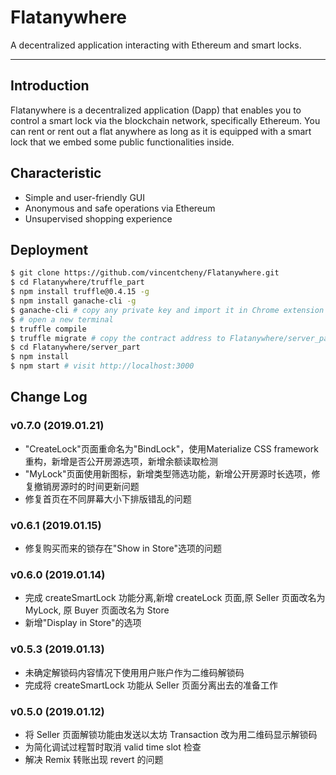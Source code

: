 # Flatanywhere

A decentralized application interacting with Ethereum and smart locks.

---

## Introduction

Flatanywhere is a decentralized application (Dapp) that enables you to control a smart lock via the blockchain network, specifically Ethereum. You can rent or rent out a flat anywhere as long as it is equipped with a smart lock that we embed some public functionalities inside.

## Characteristic

- Simple and user-friendly GUI
- Anonymous and safe operations via Ethereum
- Unsupervised shopping experience

## Deployment

```bash
$ git clone https://github.com/vincentcheny/Flatanywhere.git
$ cd Flatanywhere/truffle_part
$ npm install truffle@0.4.15 -g
$ npm install ganache-cli -g
$ ganache-cli # copy any private key and import it in Chrome extension Metamask
$ # open a new terminal
$ truffle compile
$ truffle migrate # copy the contract address to Flatanywhere/server_part/public/js/base.js to replace the original address
$ cd Flatanywhere/server_part
$ npm install
$ npm start # visit http://localhost:3000
```

## Change Log

### v0.7.0 (2019.01.21)

- "CreateLock"页面重命名为"BindLock"，使用Materialize CSS framework重构，新增是否公开房源选项，新增余额读取检测
- "MyLock"页面使用新图标，新增类型筛选功能，新增公开房源时长选项，修复撤销房源时的时间更新问题
- 修复首页在不同屏幕大小下排版错乱的问题

### v0.6.1 (2019.01.15)

- 修复购买而来的锁存在"Show in Store"选项的问题

### v0.6.0 (2019.01.14)

- 完成 createSmartLock 功能分离,新增 createLock 页面,原 Seller 页面改名为 MyLock, 原 Buyer 页面改名为 Store
- 新增"Display in Store"的选项

### v0.5.3 (2019.01.13)

- 未确定解锁码内容情况下使用用户账户作为二维码解锁码
- 完成将 createSmartLock 功能从 Seller 页面分离出去的准备工作

### v0.5.0 (2019.01.12)

- 将 Seller 页面解锁功能由发送以太坊 Transaction 改为用二维码显示解锁码
- 为简化调试过程暂时取消 valid time slot 检查
- 解决 Remix 转账出现 revert 的问题
